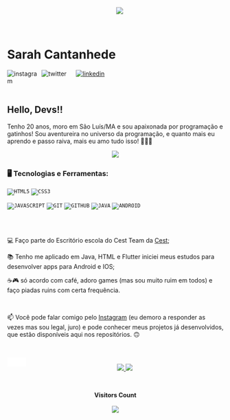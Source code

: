 <img align="right" width="250px" style="margin-top:-20px" src="![WhatsApp_Image_2023-05-29_at_18 17 50-removebg-preview](https://github.com/CantanhedeSarch/CantanhedeSarch/assets/128187105/c63e85eb-a8a5-4d68-9383-cb115dc86444)
">

</br>
</br>

<div dsplay="inline-block">
 
 <h1 align="left">Sarah Cantanhede</h1>
 <a href="https://www.instagram.com/__.sarch.__/?hl=pt-br">
    <img align="left" width="80px" src="https://i.ibb.co/qkGSp1D/instagram.png" alt="instagram" style="vertical-align:top;">
  </a> 
  <a href="">
    <img align="left" width="80px" src="https://i.ibb.co/ZcFHDpv/twitter.png" alt="twitter" style="vertical-align:top;">
  </a>
  <a href="https://www.linkedin.com/in/sarah-andrade-b13a13254/">
    <img width="80px" src="https://i.ibb.co/RyZx12b/linkedin.png" alt="linkedin" style="vertical-align:top;">
  </a>
</div>





</br>
</br>

## Hello, Devs!!

Tenho 20 anos, moro em São Luís/MA e sou apaixonada por programação e gatinhos! Sou aventureira no universo da programação, e quanto mais eu aprendo e passo raiva, mais eu amo tudo isso!  👩‍💻🤍

<p align="center">
  <img src="https://super.abril.com.br/wp-content/uploads/2016/09/super_imggato_digitando_0.gif" width="350">
</p>

### 🖥️ Tecnologias e Ferramentas: 
<img width="300px" align="right" src="
">
<code><img width="40px" src="https://cdn.jsdelivr.net/gh/devicons/devicon/icons/html5/html5-original-wordmark.svg" title = "HTML5"/></code>
<code><img width="40px" src="https://cdn.jsdelivr.net/gh/devicons/devicon/icons/css3/css3-original-wordmark.svg" title = "CSS3"/></code>


<code><img width="40px" src="https://cdn.jsdelivr.net/gh/devicons/devicon/icons/javascript/javascript-original.svg" title = "JAVASCRIPT"/></code>
<code><img width="40px" src="https://cdn.jsdelivr.net/gh/devicons/devicon/icons/git/git-original.svg" title = "GIT"/></code>
<code><img width="40px" src="https://cdn.jsdelivr.net/gh/devicons/devicon/icons/github/github-original.svg" title = "GITHUB"/></code>
<code><img width="40px" src="https://cdn.jsdelivr.net/gh/devicons/devicon/icons/java/java-original.svg" title = "JAVA"/></code>
<code><img width="40px" src="https://cdn.jsdelivr.net/gh/devicons/devicon/icons/android/android-original.svg" title = "ANDROID"/></code>


</br>
</br>
<div display="inline-block">
 <p align="left">💻 Faço parte do Escritório escola do Cest Team da <a href="https://www.cest.edu.br/">Cest</a>;</p>
 <p align="left">📚 Tenho me aplicado em Java, HTML e Flutter iniciei meus estudos para desenvolver apps para Android e IOS;</p>
 <p align="left">☕🎮 só acordo com café, adoro games (mas sou muito ruim em todos) e faço piadas ruins com certa frequência.</p>
</div>



</br>

📫 Você pode falar comigo pelo [Instagram](https://www.instagram.com/__.sarch.__/?hl=pt-br) (eu demoro a responder as vezes mas sou legal, juro) e pode conhecer meus projetos já desenvolvidos, que estão disponíveis aqui nos repositórios. 🙃 

</br>

<a href="https://www.instagram.com/__.sarch.__/?hl=pt-br" target="_blank"><img align="left" alt="Instagram" width="22px" src="https://github.com/Aakarsh-B/trying-repos/blob/master/insta.svg" />
<a href="https://www.linkedin.com/in/sarah-andrade-b13a13254/" target="_blank"><img align="left" alt="LinkedIn" width="22px" src="https://github.com/Aakarsh-B/trying-repos/blob/master/linkedin.svg" />

##
<p align="center">
<a href="https://github.com/CantanhedeSarch">
  <img height="180em" src="https://github-readme-stats-eight-theta.vercel.app/api?username=CantanhedeSarch&show_icons=true&theme=algolia&include_all_commits=true&count_private=true"/>
  <img height="180em" src="https://github-readme-stats-eight-theta.vercel.app/api/top-langs/?username=CantanhedeSarch&layout=compact&langs_count=8&theme=algolia"/>
</a>
</p>

 
 <div align="center">
<br><p align="centre"><b>Visitors Count</b></p>  
<p align="center"><img align="center" src="https://profile-counter.glitch.me/{CantanhedeSarch}/count.svg" /></p> 
<br></div>
